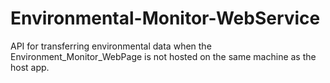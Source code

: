 # Environmental-Monitor-WebService
API for transferring environmental data when the Environment_Monitor_WebPage is not hosted on the same machine as the host app.
